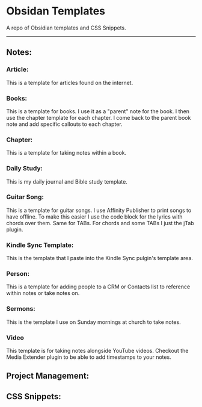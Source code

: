 # Obsidan Templates
A repo of Obsidian templates and CSS Snippets. 
***

## Notes:
### Article: 
This is a template for articles found on the internet. 

### Books: 
This is a template for books. I use it as a "parent" note for the book. I then use the chapter template for each chapter. I come back to the parent book note and add specific callouts to each chapter. 

### Chapter:
This is a template for taking notes within a book. 

### Daily Study:
This is my daily journal and Bible study template. 

### Guitar Song:
This is a template for guitar songs. I use Affinity Publisher to print songs to have offline. To make this easier I use the code block for the lyrics with chords over them. Same for TABs. For chords and some TABs I just the jTab plugin.

### Kindle Sync Template:
This is the template that I paste into the Kindle Sync pulgin's template area. 

### Person:
This is a template for adding people to a CRM or Contacts list to reference within notes or take notes on.

### Sermons:
This is the template I use on Sunday mornings at church to take notes. 

### Video
This template is for taking notes alongside YouTube videos. Checkout the Media Extender plugin to be able to add timestamps to your notes. 

## Project Management: 



## CSS Snippets:
